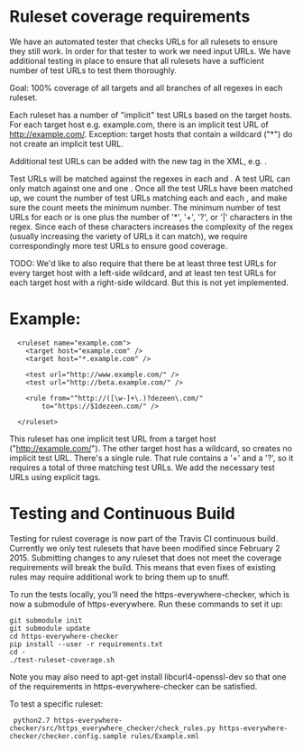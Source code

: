 # Ruleset coverage requirements

We have an automated tester that checks URLs for all rulesets to ensure they
still work. In order for that tester to work we need input URLs. We have
additional testing in place to ensure that all rulesets have a sufficient number
of test URLs to test them thoroughly.

Goal: 100% coverage of all targets and all branches of all regexes in each ruleset.

Each ruleset has a number of "implicit" test URLs based on the target hosts. For
each target host e.g. example.com, there is an implicit test URL of
http://example.com/. Exception: target hosts that contain a wildcard ("*") do
not create an implicit test URL.

Additional test URLs can be added with the new <test> tag in the XML, e.g.
<test url="http://example.com/complex-page">.

Test URLs will be matched against the regexes in each <rule> and <exclusion>. A
test URL can only match against one <rule> and one <exclusion>. Once all the
test URLs have been matched up, we count the number of test URLs matching each
<rule> and each <exclusion>, and make sure the count meets the minimum number.
The minimum number of test URLs for each <rule> or <exclusion> is one plus the
number of '*', '+', '?', or '|' characters in the regex. Since each of these
characters increases the complexity of the regex (usually increasing the variety
of URLs it can match), we require correspondingly more test URLs to ensure good
coverage.

TODO: We'd like to also require that there be at least three test URLs for every
target host with a left-side wildcard, and at least ten test URLs for each
target host with a right-side wildcard. But this is not yet implemented.

# Example:
      <ruleset name="example.com">
        <target host="example.com" />
        <target host="*.example.com" />

        <test url="http://www.example.com/" />
        <test url="http://beta.example.com/" />

        <rule from="^http://([\w-]+\.)?dezeen\.com/"
            to="https://$1dezeen.com/" />

      </ruleset>

This ruleset has one implicit test URL from a target host
("http://example.com/"). The other target host has a wildcard, so creates no
implicit test URL. There's a single rule. That rule contains a '+' and a '?', so
it requires a total of three matching test URLs. We add the necessary test URLs
using explicit <test> tags.

# Testing and Continuous Build

Testing for rulest coverage is now part of the Travis CI continuous build.
Currently we only test rulesets that have been modified since February 2 2015.
Submitting changes to any ruleset that does not meet the coverage requirements
will break the build. This means that even fixes of existing rules may require
additional work to bring them up to snuff.

To run the tests locally, you'll need the https-everywhere-checker, which is now
a submodule of https-everywhere. Run these commands to set it up:

    git submodule init
    git submodule update
    cd https-everywhere-checker
    pip install --user -r requirements.txt
    cd -
    ./test-ruleset-coverage.sh

Note you may also need to apt-get install libcurl4-openssl-dev so that one of
the requirements in https-everywhere-checker can be satisfied.

To test a specific ruleset:

     python2.7 https-everywhere-checker/src/https_everywhere_checker/check_rules.py https-everywhere-checker/checker.config.sample rules/Example.xml
